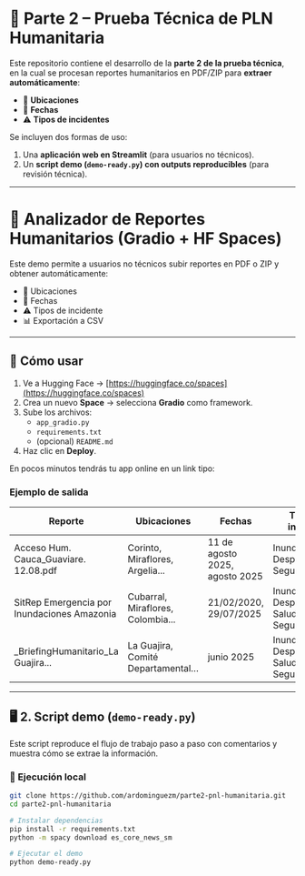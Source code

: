 # 📑 Parte 2 – Prueba Técnica de PLN Humanitaria

Este repositorio contiene el desarrollo de la **parte 2 de la prueba técnica**, en la cual se procesan reportes humanitarios en PDF/ZIP para **extraer automáticamente**:

- 📍 **Ubicaciones**
- 📅 **Fechas**
- ⚠️ **Tipos de incidentes**

Se incluyen dos formas de uso:

1. Una **aplicación web en Streamlit** (para usuarios no técnicos).  
2. Un **script demo (`demo-ready.py`) con outputs reproducibles** (para revisión técnica).

---

# 📑 Analizador de Reportes Humanitarios (Gradio + HF Spaces)

Este demo permite a usuarios no técnicos subir reportes en PDF o ZIP y obtener automáticamente:

- 📍 Ubicaciones
- 📅 Fechas
- ⚠️ Tipos de incidente
- 📊 Exportación a CSV

---

## 🚀 Cómo usar

1. Ve a Hugging Face → [https://huggingface.co/spaces](https://huggingface.co/spaces)  
2. Crea un nuevo **Space** → selecciona **Gradio** como framework.  
3. Sube los archivos:
   - `app_gradio.py`
   - `requirements.txt`
   - (opcional) `README.md`
4. Haz clic en **Deploy**.

En pocos minutos tendrás tu app online en un link tipo:



### Ejemplo de salida
| Reporte                                     | Ubicaciones                       | Fechas                       | Tipos de incidente                       |
|---------------------------------------------|-----------------------------------|-------------------------------|------------------------------------------|
| Acceso Hum. Cauca_Guaviare. 12.08.pdf        | Corinto, Miraflores, Argelia...   | 11 de agosto 2025, agosto 2025 | Inundación, Desplazamiento, Seguridad    |
| SitRep Emergencia por Inundaciones Amazonia | Cubarral, Miraflores, Colombia... | 21/02/2020, 29/07/2025        | Inundación, Desplazamiento, Salud, Seguridad |
| _BriefingHumanitario_La Guajira...           | La Guajira, Comité Departamental… | junio 2025                    | Inundación, Desplazamiento, Salud, Seguridad |

---

## 🖥️ 2. Script demo (`demo-ready.py`)

Este script reproduce el flujo de trabajo paso a paso con comentarios y muestra cómo se extrae la información.

### 📂 Ejecución local
```bash
git clone https://github.com/ardominguezm/parte2-pnl-humanitaria.git
cd parte2-pnl-humanitaria

# Instalar dependencias
pip install -r requirements.txt
python -m spacy download es_core_news_sm

# Ejecutar el demo
python demo-ready.py

